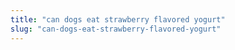 ```yaml
---
title: "can dogs eat strawberry flavored yogurt"
slug: "can-dogs-eat-strawberry-flavored-yogurt"
---
```


